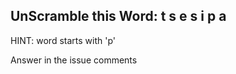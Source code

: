 UnScramble this Word: t s e s i p a
----------

HINT: word starts with 'p'

Answer in the issue comments

